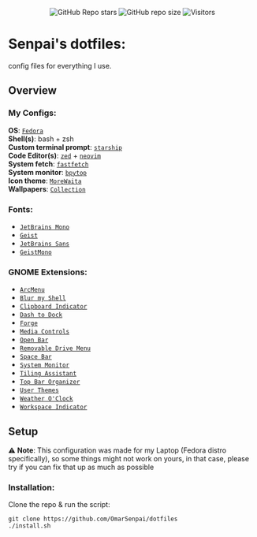 <div align="center">

![GitHub Repo stars](https://img.shields.io/github/stars/OmarSenpai/dotfiles?style=for-the-badge&labelColor=%23272727&color=%23ae37fd)
![GitHub repo size](https://img.shields.io/github/repo-size/OmarSenpai/dotfiles?style=for-the-badge&labelColor=%23272727&color=%23ae37fd)
![Visitors](https://api.visitorbadge.io/api/visitors?path=github.com%2FOmarSenpai%2Fdotfiles&label=views&labelColor=%23272727&countColor=%23ae37fd)


</div>

# Senpai's dotfiles:

config files for everything I use.

## Overview

### My Configs:

**OS**: [`Fedora`](https://fedoraproject.org/)<br>
**Shell(s)**: bash + zsh<br>
**Custom terminal prompt**: [`starship`](starship.rs)<br>
**Code Editor(s)**: [`zed`](zed.dev) + [`neovim`](neovim.io)<br>
**System fetch**: [`fastfetch`](https://github.com/fastfetch-cli/fastfetch)<br>
**System monitor**: [`bpytop`](https://github.com/aristocratos/bpytop)<br>
**Icon theme**: [`MoreWaita`](https://github.com/somepaulo/MoreWaita)<br>
**Wallpapers**: [`Collection`](Wallpapers/)

### Fonts: 
- [`JetBrains Mono`](https://www.jetbrains.com/lp/mono/)
- [`Geist`](Assets/fonts)
- [`JetBrains Sans`](Assets/fonts)
- [`GeistMono`](https://fonts.google.com/specimen/Geist+Mono)

### GNOME Extensions:
- [`ArcMenu`](https://extensions.gnome.org/extension/3628/arcmenu/)
- [`Blur my Shell`](https://extensions.gnome.org/extension/3193/blur-my-shell/)
- [`Clipboard Indicator`](https://extensions.gnome.org/extension/779/clipboard-indicator/)
- [`Dash to Dock`](https://extensions.gnome.org/extension/307/dash-to-dock/)
- [`Forge`](https://extensions.gnome.org/extension/4481/forge/)
- [`Media Controls`](https://extensions.gnome.org/extension/4470/media-controls/)
- [`Open Bar`](https://extensions.gnome.org/extension/6580/open-bar/)
- [`Removable Drive Menu`](https://extensions.gnome.org/extension/7/removable-drive-menu/)
- [`Space Bar`](https://extensions.gnome.org/extension/5090/space-bar/)
- [`System Monitor`](https://extensions.gnome.org/extension/6807/system-monitor/)
- [`Tiling Assistant`](https://extensions.gnome.org/extension/3733/tiling-assistant/)
- [`Top Bar Organizer`](https://extensions.gnome.org/extension/4356/top-bar-organizer/)
- [`User Themes`](https://extensions.gnome.org/extension/19/user-themes/)
- [`Weather O'Clock`](https://extensions.gnome.org/extension/5470/weather-oclock/)
- [`Workspace Indicator`](https://extensions.gnome.org/extension/21/workspace-indicator/)


## Setup
:warning: **Note**: This configuration was made for my Laptop (Fedora distro specifically), so some things might not work on yours, in that case, please try if you can fix that up as much as possible

### Installation:
Clone the repo & run the script:
````
git clone https://github.com/OmarSenpai/dotfiles
./install.sh
````


